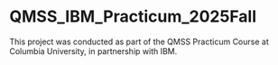 # QMSS_IBM_Practicum_2025Fall
This project was conducted as part of the QMSS Practicum Course at Columbia University, in partnership with IBM.
